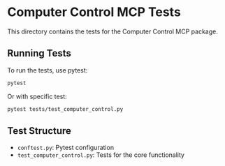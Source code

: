 # Computer Control MCP Tests

This directory contains the tests for the Computer Control MCP package.

## Running Tests

To run the tests, use pytest:

```bash
pytest
```

Or with specific test:

```bash
pytest tests/test_computer_control.py
```

## Test Structure

- `conftest.py`: Pytest configuration
- `test_computer_control.py`: Tests for the core functionality

